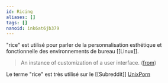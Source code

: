 ```yaml
---
id: Ricing
aliases: []
tags: []
nanoid: ink6at6jb379
---
```

"rice" est utilisé pour parler de la personnalisation esthétique et fonctionnelle des environnements de bureau [[Linux]].

> An instance of customization of a user interface. ([from](https://en.wiktionary.org/wiki/rice#English))

Le terme "rice" est très utilisé sur le [[Subreddit]] [UnixPorn](https://old.reddit.com/r/unixporn/)
